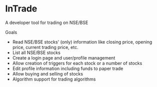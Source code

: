 # InTrade
A developer tool for trading on NSE/BSE

Goals
- Read NSE/BSE stocks' (only) information like closing price, opening price, current trading price, etc.
- List all NSE/BSE stocks
- Create a login page and user/profile management
- Allow creation of triggers for each stock or a number of stocks
- Edit profile information including funds to paper trade
- Allow buying and selling of stocks
- Algorithm support for trading algorithms
